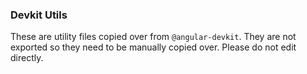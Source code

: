 ### Devkit Utils

These are utility files copied over from `@angular-devkit`.
They are not exported so they need to be manually copied over.
Please do not edit directly.
